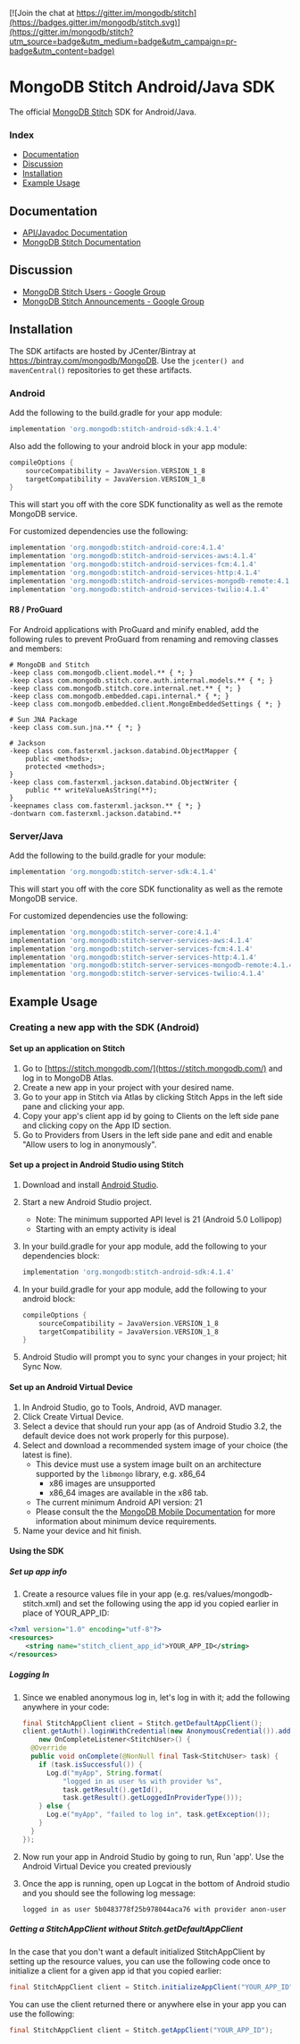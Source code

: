 [![Join the chat at https://gitter.im/mongodb/stitch](https://badges.gitter.im/mongodb/stitch.svg)](https://gitter.im/mongodb/stitch?utm_source=badge&utm_medium=badge&utm_campaign=pr-badge&utm_content=badge)

# MongoDB Stitch Android/Java SDK 

The official [MongoDB Stitch](https://stitch.mongodb.com/) SDK for Android/Java.

### Index
- [Documentation](#documentation)
- [Discussion](#discussion)
- [Installation](#installation)
- [Example Usage](#example-usage)

## Documentation
* [API/Javadoc Documentation](https://docs.mongodb.com/stitch-sdks/java/4.1.4/index.html)
* [MongoDB Stitch Documentation](https://docs.mongodb.com/stitch/)

## Discussion
* [MongoDB Stitch Users - Google Group](https://groups.google.com/d/forum/mongodb-stitch-users)
* [MongoDB Stitch Announcements - Google Group](https://groups.google.com/d/forum/mongodb-stitch-announce)

## Installation

The SDK artifacts are hosted by JCenter/Bintray at https://bintray.com/mongodb/MongoDB. Use the `jcenter() and mavenCentral()` repositories to get these artifacts.

### Android

Add the following to the build.gradle for your app module:

```gradle
implementation 'org.mongodb:stitch-android-sdk:4.1.4'
```

Also add the following to your android block in your app module:

```gradle
compileOptions {
    sourceCompatibility = JavaVersion.VERSION_1_8
    targetCompatibility = JavaVersion.VERSION_1_8
}
```

This will start you off with the core SDK functionality as well as the remote MongoDB service.

For customized dependencies use the following:

```gradle
implementation 'org.mongodb:stitch-android-core:4.1.4'
implementation 'org.mongodb:stitch-android-services-aws:4.1.4'
implementation 'org.mongodb:stitch-android-services-fcm:4.1.4'
implementation 'org.mongodb:stitch-android-services-http:4.1.4'
implementation 'org.mongodb:stitch-android-services-mongodb-remote:4.1.4'
implementation 'org.mongodb:stitch-android-services-twilio:4.1.4'
```

#### R8 / ProGuard

For Android applications with ProGuard and minify enabled, add the following rules to prevent ProGuard from renaming and removing classes and members:

```
# MongoDB and Stitch
-keep class com.mongodb.client.model.** { *; }
-keep class com.mongodb.stitch.core.auth.internal.models.** { *; }
-keep class com.mongodb.stitch.core.internal.net.** { *; }
-keep class com.mongodb.embedded.capi.internal.* { *; }
-keep class com.mongodb.embedded.client.MongoEmbeddedSettings { *; }

# Sun JNA Package
-keep class com.sun.jna.** { *; }

# Jackson
-keep class com.fasterxml.jackson.databind.ObjectMapper {
    public <methods>;
    protected <methods>;
}
-keep class com.fasterxml.jackson.databind.ObjectWriter {
    public ** writeValueAsString(**);
}
-keepnames class com.fasterxml.jackson.** { *; }
-dontwarn com.fasterxml.jackson.databind.**
```

### Server/Java

Add the following to the build.gradle for your module:

```gradle
implementation 'org.mongodb:stitch-server-sdk:4.1.4'
```

This will start you off with the core SDK functionality as well as the remote MongoDB service.

For customized dependencies use the following:

```gradle
implementation 'org.mongodb:stitch-server-core:4.1.4'
implementation 'org.mongodb:stitch-server-services-aws:4.1.4'
implementation 'org.mongodb:stitch-server-services-fcm:4.1.4'
implementation 'org.mongodb:stitch-server-services-http:4.1.4'
implementation 'org.mongodb:stitch-server-services-mongodb-remote:4.1.4'
implementation 'org.mongodb:stitch-server-services-twilio:4.1.4'
```

## Example Usage

### Creating a new app with the SDK (Android)

#### Set up an application on Stitch
1. Go to [https://stitch.mongodb.com/](https://stitch.mongodb.com/) and log in to MongoDB Atlas.
2. Create a new app in your project with your desired name.
3. Go to your app in Stitch via Atlas by clicking Stitch Apps in the left side pane and clicking your app.
3. Copy your app's client app id by going to Clients on the left side pane and clicking copy on the App ID section.
4. Go to Providers from Users in the left side pane and edit and enable "Allow users to log in anonymously".

#### Set up a project in Android Studio using Stitch
1. Download and install [Android Studio](https://developer.android.com/studio/index.html).
2. Start a new Android Studio project.
	* Note: The minimum supported API level is 21 (Android 5.0 Lollipop)
	* Starting with an empty activity is ideal
3. In your build.gradle for your app module, add the following to your dependencies block:

	```gradle
    implementation 'org.mongodb:stitch-android-sdk:4.1.4'
    ```
4. In your build.gradle for your app module, add the following to your android block:

    ```gradle
    compileOptions {
        sourceCompatibility = JavaVersion.VERSION_1_8
        targetCompatibility = JavaVersion.VERSION_1_8
    }
    ```
5. Android Studio will prompt you to sync your changes in your project; hit Sync Now.

#### Set up an Android Virtual Device

1. In Android Studio, go to Tools, Android, AVD manager.
2. Click Create Virtual Device.
3. Select a device that should run your app (as of Android Studio 3.2, the default device does not work properly for this purpose).
4. Select and download a recommended system image of your choice (the latest is fine).
    * This device must use a system image built on an architecture supported by the
```libmongo``` library, e.g. x86_64
        * x86 images are unsupported
        * x86_64 images are available in the x86 tab.
    * The current minimum Android API version: 21
    * Please consult the the [MongoDB Mobile Documentation](https://docs.mongodb.com/stitch/mongodb/mobile/getting-started/) for more information about minimum device requirements.
5. Name your device and hit finish.

#### Using the SDK

##### Set up app info
1. Create a resource values file in your app (e.g. res/values/mongodb-stitch.xml) and set the following using the app id you copied earlier in place of YOUR_APP_ID:

```xml
<?xml version="1.0" encoding="utf-8"?>
<resources>
    <string name="stitch_client_app_id">YOUR_APP_ID</string>
</resources>
```

##### Logging In
1. Since we enabled anonymous log in, let's log in with it; add the following anywhere in your code:

	```java
	final StitchAppClient client = Stitch.getDefaultAppClient();
    client.getAuth().loginWithCredential(new AnonymousCredential()).addOnCompleteListener(
        new OnCompleteListener<StitchUser>() {
      @Override
      public void onComplete(@NonNull final Task<StitchUser> task) {
        if (task.isSuccessful()) {
          Log.d("myApp", String.format(
              "logged in as user %s with provider %s",
              task.getResult().getId(),
              task.getResult().getLoggedInProviderType()));
        } else {
          Log.e("myApp", "failed to log in", task.getException());
        }
      }
    });
	```

2. Now run your app in Android Studio by going to run, Run 'app'. Use the Android Virtual Device you created previously
3. Once the app is running, open up Logcat in the bottom of Android studio and you should see the following log message:

	```
	logged in as user 5b0483778f25b978044aca76 with provider anon-user
	```
	
##### Getting a StitchAppClient without Stitch.getDefaultAppClient

In the case that you don't want a default initialized StitchAppClient by setting up the resource values, you can use the following code once to initialize a client for a given app id that you copied earlier:

```java
final StitchAppClient client = Stitch.initializeAppClient("YOUR_APP_ID");
```

You can use the client returned there or anywhere else in your app you can use the following:

```java
final StitchAppClient client = Stitch.getAppClient("YOUR_APP_ID");
```
